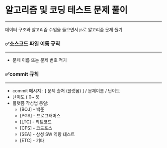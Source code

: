 # 알고리즘 및 코딩 테스트 문제 풀이

---

데이터 구조와 알고리즘 수업을 들으면서 js로 알고리즘 문제 풀기

### ✅소스코드 파일 이름 규칙

---

- 문제 이름 또는 문제 번호 적기

### ✅commit 규칙

---

- commit 메시지 : [ 문제 출처 (플랫폼) ] / 문제이름 / 난이도
- 난이도 ( 0~ 5)
- 플랫폼 작성법 통일:
  - [BOJ] - 백준
  - [PGS] - 프로그래머스
  - [LTC] - 리트코드
  - [CFS] - 코드포스
  - [SEA] - 삼성 SW 역량 테스트
  - [ETC] - 기타
